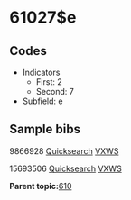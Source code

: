 # 61027$e

## Codes

-   Indicators
    -   First: 2
    -   Second: 7
-   Subfield: e

## Sample bibs

9866928 [Quicksearch](https://search.library.yale.edu/catalog/9866928) [VXWS](http://prodorbis.library.yale.edu:7014/vxws/GetHoldingsService?bibId=9866928)

15693506 [Quicksearch](https://search.library.yale.edu/catalog/15693506) [VXWS](http://prodorbis.library.yale.edu:7014/vxws/GetHoldingsService?bibId=15693506)

**Parent topic:**[610](../../tags/610/610.md)

